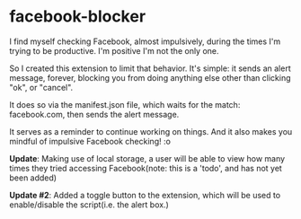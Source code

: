# facebook-blocker

I find myself checking Facebook, almost impulsively, during the times I'm trying to be productive. I'm positive I'm not the only one.

So I created this extension to limit that behavior. It's simple: it sends an alert message, forever, blocking you from doing anything else other than clicking "ok", or "cancel". 

It does so via the manifest.json file, which waits for the match: facebook.com, then sends the alert message.

It serves as a reminder to continue working on things. And it also makes you mindful of impulsive Facebook checking! :o 

<strong>Update</strong>: Making use of local storage, a user will be able to view how many times they tried accessing Facebook(note: this is a 'todo', and has not yet been added)

<strong>Update #2</strong>: Added a toggle button to the extension, which will be used to enable/disable the script(i.e. the alert box.) 
